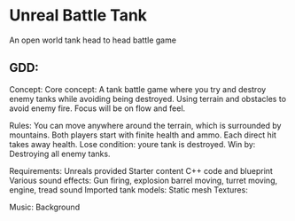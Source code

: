 # Unreal Battle Tank
An open world tank head to head battle game

## GDD:
Concept:
	Core concept: A tank battle game where you try and destroy enemy tanks while avoiding being destroyed.
	Using terrain and obstacles to avoid enemy fire.
	Focus will be on flow and feel.
	
Rules:
	You can move anywhere around the terrain, which is surrounded by mountains.
	Both players start with finite health and ammo.
	Each direct hit takes away health.
	Lose condition: youre tank is destroyed.
	Win by: Destroying all enemy tanks.

Requirements:
	Unreals provided Starter content
	C++ code and blueprint
	Various sound effects: Gun firing, explosion barrel moving, turret moving, engine, tread sound
	Imported tank models: Static mesh
Textures:

Music: Background
	
	

